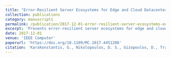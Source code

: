 ```yaml
---
title: "Error-Resilient Server Ecosystems for Edge and Cloud Datacenters"
collection: publications
category: manuscripts
permalink: /publication/2017-12-01-error-resilient-server-ecosystems-edge-cloud
excerpt: 'Presents error-resilient server ecosystems for edge and cloud datacenters, addressing performance and power variability through hardware exposure interfaces and energy-efficient microserver architectures for IoT applications.'
date: 2017-12-01
venue: 'IEEE Computer'
paperurl: 'https://doi.org/10.1109/MC.2017.4451208'
citation: 'Karakonstantis, G., Nikolopoulos, D. S., Gizopoulos, D., Trancoso, P., Sazeides, Y., Antonopoulos, C. D., Venugopal, S., & Das, S. (2017). &quot;Error-Resilient Server Ecosystems for Edge and Cloud Datacenters.&quot; <i>Computer</i>, 50(12), 78-81. https://doi.org/10.1109/MC.2017.4451208'
---
```

